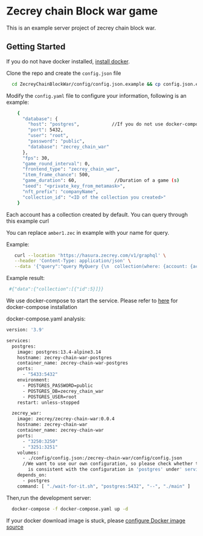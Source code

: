 # Zecrey chain Block war game

This is an example server project of zecrey chain block war.

## Getting Started

If you do not have docker installed, [install docker](https://dockerdocs.cn/desktop/#download-and-install).

Clone the repo and create the `config.json` file

```bash
  cd ZecreyChainBlockWar/config/config.json.example && cp config.json.example config.json
```

Modify the `config.yaml` file to configure your information, following is an example:

```bash
    {
      "database": {                     
        "host": "postgres",            //If you do not use docker-compose to start,please modify the host specified for you here
        "port": 5432,
        "user": "root",
        "password": "public",
        "database": "zecrey_chain_war"
      },                              
      "fps": 30,
      "game_round_interval": 0,
      "frontend_type": "zecrey_chain_war",
      "item_frame_chance": 500,
      "game_duration": 60,              //Duration of a game (s)
      "seed": "<private_key_from_metamask>",
      "nft_prefix": "companyName",
      "collection_id": "<ID of the collection you created>"
    }

```

Each account has a collection created by default. You can query through this example curl

You can replace `amber1.zec` in example with your name for query.

Example:

```bash
   curl --location 'https://hasura.zecrey.com/v1/graphql' \
   --header 'Content-Type: application/json' \
   --data '{"query":"query MyQuery {\n  collection(where: {account: {account_name: {_eq: \"gavinplaygameserver2.zec\"}}, l2_collection_id: {_eq: \"0\"}}) {\n    id\n  }\n}","variables":{}}'
```

Example result:

```bash
 #{"data":{"collection":[{"id":5}]}}
```

We use docker-compose to start the service. Please refer to [here](https://docs.docker.com/compose/install/) for docker-compose installation

docker-compose.yaml analysis:
```bash
version: '3.9'

services:
  postgres:
    image: postgres:13.4-alpine3.14
    hostname: zecrey-chain-war-postgres
    container_name: zecrey-chain-war-postgres
    ports:
      - "5433:5432"
    environment:
      - POSTGRES_PASSWORD=public
      - POSTGRES_DB=zecrey_chain_war
      - POSTGRES_USER=root
    restart: unless-stopped

  zecrey_war:
    image: zecrey/zecrey-chain-war:0.0.4
    hostname: zecrey-chain-war
    container_name: zecrey-chain-war
    ports:
      - "3250:3250"
      - "3251:3251"
    volumes:
      - ./config/config.json:/zecrey-chain-war/config/config.json    
      //We want to use our own configuration, so please check whether the configuration in database in 'config. json' 
        is consistent with the configuration in 'postgres' under' services: '
    depends_on:
      - postgres
    command: [ "./wait-for-it.sh", "postgres:5432", "--", "./main" ]
```

Then,run the development server:

```bash
  docker-compose -f docker-compose.yaml up -d
```

If your docker download image is stuck,
please [configure Docker image source](https://mirrors.ustc.edu.cn/help/dockerhub.html#linux)
